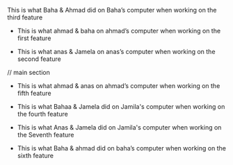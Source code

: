
This is what Baha & Ahmad did on Baha’s computer when working on the third feature

- This is what ahmad &  baha on ahmad’s computer when working on the first feature


- This is what anas &  Jamela on anas’s computer when working on the second feature

// main section 
- This is what ahmad &  anas on ahmad’s computer when working on the fifth feature

- This is what Bahaa &  Jamela did on Jamila's computer when working on the fourth feature

- This is what Anas &  Jamela did on Jamila's computer when working on the Seventh feature

 

<!-- switch -->

- This is what Baha &  ahmad did on baha’s computer when working on the sixth feature
 
